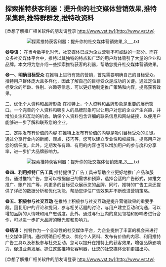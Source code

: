 ## **探索推特获客利器：提升你的社交媒体营销效果,推特采集群,推特群群发,推特改资料**

[😍想了解推广相关软件的朋友请登录 http://www.vst.tw](http://www.vst.tw)

 <center><img src="https://vst.tw/MP4/tuiguang/png/2.png" alt="探索推特获客利器：提升你的社交媒体营销效果_3___.txt"></center>

**😄导语：**
在当今数字化时代，社交媒体已成为企业营销不可或缺的一部分。而在众多社交媒体平台中，推特以其独特的特点和广泛的用户群体吸引了大量的企业和品牌。本文将为您介绍一些探索推特获客的利器，帮助您提升社交媒体营销效果。

**😄一、明确目标受众**
在推特上进行有效的营销，首先需要明确自己的目标受众。推特用户群体庞大且多样化，因此了解自己的目标受众是成功的关键。通过定位目标受众的年龄、性别、兴趣等信息，可以更好地制定推广策略和内容，提高获客效果。

二、优化个人资料和品牌形象
在推特上，个人资料和品牌形象是重要的展示窗口。一个完善的个人资料和吸引人的品牌形象可以让用户对您的企业产生兴趣，并增加关注和互动的机会。确保个人资料包含详细的联系信息和网站链接，以便用户能够进一步了解和联系您的企业。

三、定期发布有价值的内容
在推特上发布有价值的内容是吸引目标受众的关键。通过分享行业内的新闻、观点、技巧等，您可以建立专业性和权威性，提高用户对您的信任度。此外，定期发布有趣、有用的内容也可以增加用户的参与度和分享率，进一步扩大品牌影响力。

 <center><img src="https://vst.tw/MP4/tuiguang/png/7.png" alt="探索推特获客利器：提升你的社交媒体营销效果_3___.txt"></center>

**😄四、利用推特广告工具**
推特提供了广告工具来帮助企业更好地推广产品和服务。通过推特广告，您可以根据自己的需求和预算，选择合适的广告形式，如推文推广、账户推广等，向更多的目标受众展示您的品牌。同时，推特的广告工具还提供了详细的数据分析和优化功能，帮助您评估广告效果并不断改进营销策略。

**😄五、积极参与社交互动**
在推特上积极参与社交互动是提升营销效果的重要手段。回复用户的评论和提问，参与相关话题的讨论，与用户建立互动和沟通，可以增加品牌的人情味和用户忠诚度。此外，通过与行业内的意见领袖和影响者进行合作，可以进一步扩大品牌的曝光度和影响力。

**😄结语：**
推特作为一个全球性的社交媒体平台，为企业提供了丰富的机会来进行社交媒体营销。通过明确目标受众、优化个人资料、发布有价值的内容、利用推特广告工具以及积极参与社交互动，您可以提升在推特上的获客效果，增强品牌影响力，促进业务发展。抓住这些推特获客利器，让您的社交媒体营销更加出彩。

[😍想了解推广相关软件的朋友请登录 http://www.vst.tw](http://www.vst.tw)




